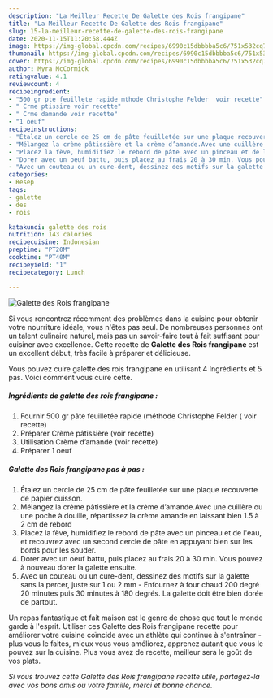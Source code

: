 ```yaml
---
description: "La Meilleur Recette De Galette des Rois frangipane"
title: "La Meilleur Recette De Galette des Rois frangipane"
slug: 15-la-meilleur-recette-de-galette-des-rois-frangipane
date: 2020-11-15T11:20:58.444Z
image: https://img-global.cpcdn.com/recipes/6990c15dbbbba5c6/751x532cq70/galette-des-rois-frangipane-photo-principale-de-la-recette.jpg
thumbnail: https://img-global.cpcdn.com/recipes/6990c15dbbbba5c6/751x532cq70/galette-des-rois-frangipane-photo-principale-de-la-recette.jpg
cover: https://img-global.cpcdn.com/recipes/6990c15dbbbba5c6/751x532cq70/galette-des-rois-frangipane-photo-principale-de-la-recette.jpg
author: Myra McCormick
ratingvalue: 4.1
reviewcount: 4
recipeingredient:
- "500 gr pte feuillete rapide mthode Christophe Felder  voir recette"
- " Crme ptissire voir recette"
- " Crme damande voir recette"
- "1 oeuf"
recipeinstructions:
- "Étalez un cercle de 25 cm de pâte feuilletée sur une plaque recouverte de papier cuisson."
- "Mélangez la crème pâtissière et la crème d’amande.Avec une cuillère ou une poche à douille, répartissez la crème amande en laissant bien 1.5 à 2 cm de rebord"
- "Placez la fève, humidifiez le rebord de pâte avec un pinceau et de l&#39;eau, et recouvrez avec un second cercle de pâte en appuyant bien sur les bords pour les souder."
- "Dorer avec un oeuf battu, puis placez au frais 20 à 30 min. Vous pouvez à nouveau dorer la galette ensuite."
- "Avec un couteau ou un cure-dent, dessinez des motifs sur la galette sans la percer, juste sur 1 ou 2 mm Enfournez à four chaud 200 degré 20 minutes puis 30 minutes à 180 degrés. La galette doit être bien dorée de partout."
categories:
- Resep
tags:
- galette
- des
- rois

katakunci: galette des rois 
nutrition: 143 calories
recipecuisine: Indonesian
preptime: "PT20M"
cooktime: "PT40M"
recipeyield: "1"
recipecategory: Lunch

---
```



![Galette des Rois frangipane](https://img-global.cpcdn.com/recipes/6990c15dbbbba5c6/751x532cq70/galette-des-rois-frangipane-photo-principale-de-la-recette.jpg)

Si vous rencontrez récemment des problèmes dans la cuisine pour obtenir votre nourriture idéale, vous n'êtes pas seul. De nombreuses personnes ont un talent culinaire naturel, mais pas un savoir-faire tout à fait suffisant pour cuisiner avec excellence. Cette recette de <strong> Galette des Rois frangipane </strong> est un excellent début, très facile à préparer et délicieuse.

<!--inarticleads1-->

Vous pouvez cuire galette des rois frangipane en utilisant 4 Ingrédients et 5 pas. Voici comment vous cuire cette.

##### Ingrédients de galette des rois frangipane :

1. Fournir 500 gr pâte feuilletée rapide (méthode Christophe Felder ( voir recette)
1. Préparer  Crème pâtissière (voir recette)
1. Utilisation  Crème d’amande (voir recette)
1. Préparer 1 oeuf




<!--inarticleads2-->

##### Galette des Rois frangipane pas à pas :

1. Étalez un cercle de 25 cm de pâte feuilletée sur une plaque recouverte de papier cuisson.
1. Mélangez la crème pâtissière et la crème d’amande.Avec une cuillère ou une poche à douille, répartissez la crème amande en laissant bien 1.5 à 2 cm de rebord
1. Placez la fève, humidifiez le rebord de pâte avec un pinceau et de l&#39;eau, et recouvrez avec un second cercle de pâte en appuyant bien sur les bords pour les souder.
1. Dorer avec un oeuf battu, puis placez au frais 20 à 30 min. Vous pouvez à nouveau dorer la galette ensuite.
1. Avec un couteau ou un cure-dent, dessinez des motifs sur la galette sans la percer, juste sur 1 ou 2 mm - Enfournez à four chaud 200 degré 20 minutes puis 30 minutes à 180 degrés. La galette doit être bien dorée de partout.




<!--inarticleads1-->

<p>
Un repas fantastique et fait maison est le genre de chose que tout le monde garde à l'esprit. Utiliser ces Galette des Rois frangipane recette pour améliorer votre cuisine coïncide avec un athlète qui continue à s'entraîner - plus vous le faites, mieux vous vous améliorez, apprenez autant que vous le pouvez sur la cuisine. Plus vous avez de recette, meilleur sera le goût de vos plats.
</p>

<p>
<i>Si vous trouvez cette Galette des Rois frangipane recette utile, partagez-la avec vos bons amis ou votre famille, merci et bonne chance.</i>
</p>
